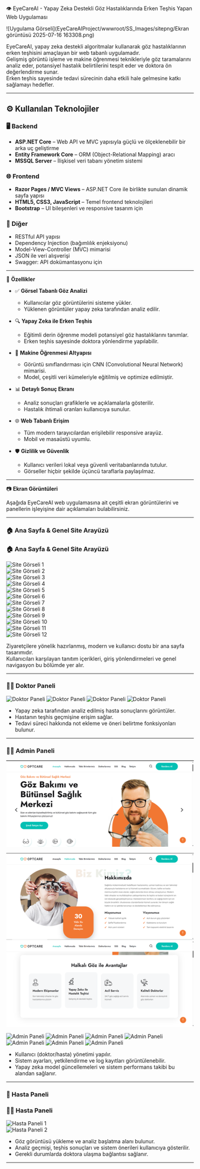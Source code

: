 👁️ EyeCareAI - Yapay Zeka Destekli Göz Hastalıklarında Erken Teşhis Yapan Web Uygulaması

![Uygulama Görseli](EyeCareAIProject/wwwroot/SS_Images/sitepng/Ekran görüntüsü 2025-07-16 163308.png)

EyeCareAI, yapay zeka destekli algoritmalar kullanarak göz hastalıklarının erken teşhisini amaçlayan bir web tabanlı uygulamadır.  
Gelişmiş görüntü işleme ve makine öğrenmesi teknikleriyle göz taramalarını analiz eder, potansiyel hastalık belirtilerini tespit eder ve doktora ön değerlendirme sunar.  
Erken teşhis sayesinde tedavi sürecinin daha etkili hale gelmesine katkı sağlamayı hedefler.

---

## ⚙️ Kullanılan Teknolojiler

### 🖥️ Backend
- **ASP.NET Core** – Web API ve MVC yapısıyla güçlü ve ölçeklenebilir bir arka uç geliştirme
- **Entity Framework Core** – ORM (Object-Relational Mapping) aracı
- **MSSQL Server** – İlişkisel veri tabanı yönetim sistemi

### 🌐 Frontend
- **Razor Pages / MVC Views** – ASP.NET Core ile birlikte sunulan dinamik sayfa yapısı
- **HTML5, CSS3, JavaScript** – Temel frontend teknolojileri
- **Bootstrap** – UI bileşenleri ve responsive tasarım için

### 🧩 Diğer
- RESTful API yapısı
- Dependency Injection (bağımlılık enjeksiyonu)
- Model-View-Controller (MVC) mimarisi
- JSON ile veri alışverişi
- Swagger: API dokümantasyonu için

---

🚀 **Özellikler**

- ✅ **Görsel Tabanlı Göz Analizi**
  - Kullanıcılar göz görüntülerini sisteme yükler.
  - Yüklenen görüntüler yapay zeka tarafından analiz edilir.

- 🔍 **Yapay Zeka ile Erken Teşhis**
  - Eğitimli derin öğrenme modeli potansiyel göz hastalıklarını tanımlar.
  - Erken teşhis sayesinde doktora yönlendirme yapılabilir.

- 🧠 **Makine Öğrenmesi Altyapısı**
  - Görüntü sınıflandırması için CNN (Convolutional Neural Network) mimarisi.
  - Model, çeşitli veri kümeleriyle eğitilmiş ve optimize edilmiştir.

- 📊 **Detaylı Sonuç Ekranı**
  - Analiz sonuçları grafiklerle ve açıklamalarla gösterilir.
  - Hastalık ihtimali oranları kullanıcıya sunulur.

- 🌐 **Web Tabanlı Erişim**
  - Tüm modern tarayıcılardan erişilebilir responsive arayüz.
  - Mobil ve masaüstü uyumlu.

- 🛡️ **Gizlilik ve Güvenlik**
  - Kullanıcı verileri lokal veya güvenli veritabanlarında tutulur.
  - Görseller hiçbir şekilde üçüncü taraflarla paylaşılmaz.

---

📷 **Ekran Görüntüleri**

Aşağıda EyeCareAI web uygulamasına ait çeşitli ekran görüntülerini ve panellerin işleyişine dair açıklamaları bulabilirsiniz.

---

### 🏠 Ana Sayfa & Genel Site Arayüzü

### 🏠 Ana Sayfa & Genel Site Arayüzü

![Site Görseli 1](wwwroot/SS_Images/sitepng/site1.png)  
![Site Görseli 2](wwwroot/SS_Images/sitepng/site2.png)  
![Site Görseli 3](wwwroot/SS_Images/sitepng/site3.png)  
![Site Görseli 4](wwwroot/SS_Images/sitepng/site4.png)  
![Site Görseli 5](wwwroot/SS_Images/sitepng/site5.png)  
![Site Görseli 6](wwwroot/SS_Images/sitepng/site6.png)  
![Site Görseli 7](wwwroot/SS_Images/sitepng/site7.png)  
![Site Görseli 8](wwwroot/SS_Images/sitepng/site8.png)  
![Site Görseli 9](wwwroot/SS_Images/sitepng/site9.png)  
![Site Görseli 10](wwwroot/SS_Images/sitepng/site10.png)  
![Site Görseli 11](wwwroot/SS_Images/sitepng/site11.png)  
![Site Görseli 12](wwwroot/SS_Images/sitepng/site12.png)

Ziyaretçilere yönelik hazırlanmış, modern ve kullanıcı dostu bir ana sayfa tasarımıdır.  
Kullanıcıları karşılayan tanıtım içerikleri, giriş yönlendirmeleri ve genel navigasyon bu bölümde yer alır.  


---

### 🧑‍⚕️ Doktor Paneli

![Doktor Paneli](wwwroot/SS_Images/Doktorpng/doktor1.png)
![Doktor Paneli](wwwroot/SS_Images/Doktorpng/doktor2.png)
![Doktor Paneli](wwwroot/SS_Images/Doktorpng/doktor3.png)
![Doktor Paneli](wwwroot/SS_Images/Doktorpng/doktor4.png)

- Yapay zeka tarafından analiz edilmiş hasta sonuçlarını görüntüler.
- Hastanın teşhis geçmişine erişim sağlar.
- Tedavi süreci hakkında not ekleme ve öneri belirtme fonksiyonları bulunur.

---

### 🧑‍💼 Admin Paneli

![Site Görseli 1](https://github.com/AOghuz/EyeCareAIProject/raw/master/EyeCareAIProject/wwwroot/SS_Images/sitepng/site1.png)

![Site Görseli 1](https://github.com/AOghuz/EyeCareAIProject/raw/master/EyeCareAIProject/wwwroot/SS_Images/sitepng/site2.png)
![Site Görseli 1](https://github.com/AOghuz/EyeCareAIProject/raw/master/EyeCareAIProject/wwwroot/SS_Images/sitepng/site3.png)

![Admin Paneli](wwwroot/SS_Images/Adminpng/admin4.png)
![Admin Paneli](wwwroot/SS_Images/Adminpng/admin5.png)
![Admin Paneli](wwwroot/SS_Images/Adminpng/admin6.png)
![Admin Paneli](wwwroot/SS_Images/Adminpng/admin7.png)
![Admin Paneli](wwwroot/SS_Images/Adminpng/admin8.png)
![Admin Paneli](wwwroot/SS_Images/Adminpng/admin9.png)
![Admin Paneli](wwwroot/SS_Images/Adminpng/admin10.png)

- Kullanıcı (doktor/hasta) yönetimi yapılır.
- Sistem ayarları, yetkilendirme ve log kayıtları görüntülenebilir.
- Yapay zeka model güncellemeleri ve sistem performans takibi bu alandan sağlanır.

---

### 🧑 Hasta Paneli

### 🧑‍🦰 Hasta Paneli

![Hasta Paneli 1](wwwroot/SS_Images/hastapng/hasta1.png)  
![Hasta Paneli 2](wwwroot/SS_Images/hastapng/hasta2.png)

- Göz görüntüsü yükleme ve analiz başlatma alanı bulunur.
- Analiz geçmişi, teşhis sonuçları ve sistem önerileri kullanıcıya gösterilir.
- Gerekli durumlarda doktora ulaşma bağlantısı sağlanır.

---



